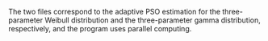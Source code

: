 The two files correspond to the adaptive PSO estimation for the three-parameter Weibull distribution and the three-parameter gamma distribution, respectively, and the program uses parallel computing.

